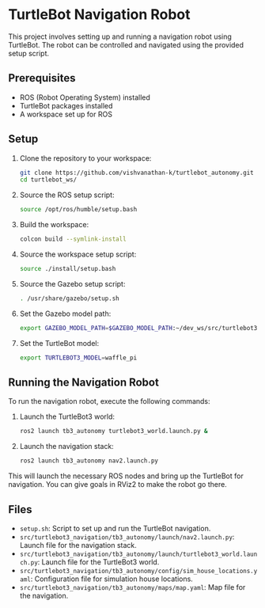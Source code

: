 # TurtleBot Navigation Robot

This project involves setting up and running a navigation robot using TurtleBot. The robot can be controlled and navigated using the provided setup script.

## Prerequisites

- ROS (Robot Operating System) installed
- TurtleBot packages installed
- A workspace set up for ROS

## Setup

1. Clone the repository to your workspace:
    ```sh
    git clone https://github.com/vishvanathan-k/turtlebot_autonomy.git turtlebot_ws/
    cd turtlebot_ws/
    ```

2. Source the ROS setup script:
    ```sh
    source /opt/ros/humble/setup.bash
    ```

3. Build the workspace:
    ```sh
    colcon build --symlink-install
    ```

4. Source the workspace setup script:
    ```sh
    source ./install/setup.bash
    ```

5. Source the Gazebo setup script:
    ```sh
    . /usr/share/gazebo/setup.sh
    ```

6. Set the Gazebo model path:
    ```sh
    export GAZEBO_MODEL_PATH=$GAZEBO_MODEL_PATH:~/dev_ws/src/turtlebot3/turtlebot3_simulations/turtlebot3_gazebo/models
    ```

7. Set the TurtleBot model:
    ```sh
    export TURTLEBOT3_MODEL=waffle_pi
    ```

## Running the Navigation Robot

To run the navigation robot, execute the following commands:

1. Launch the TurtleBot3 world:
    ```sh
    ros2 launch tb3_autonomy turtlebot3_world.launch.py &
    ```

2. Launch the navigation stack:
    ```sh
    ros2 launch tb3_autonomy nav2.launch.py
    ```

This will launch the necessary ROS nodes and bring up the TurtleBot for navigation. You can give goals in RViz2 to make the robot go there.

## Files

- `setup.sh`: Script to set up and run the TurtleBot navigation.
- `src/turtlebot3_navigation/tb3_autonomy/launch/nav2.launch.py`: Launch file for the navigation stack.
- `src/turtlebot3_navigation/tb3_autonomy/launch/turtlebot3_world.launch.py`: Launch file for the TurtleBot3 world.
- `src/turtlebot3_navigation/tb3_autonomy/config/sim_house_locations.yaml`: Configuration file for simulation house locations.
- `src/turtlebot3_navigation/tb3_autonomy/maps/map.yaml`: Map file for the navigation.

